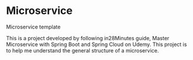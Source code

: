 # Microservice
Microservice template

This is a project developed by following in28Minutes guide, Master Microservice with Spring Boot and Spring Cloud on Udemy.
This project is to help me understand the general structure of a microservice.
